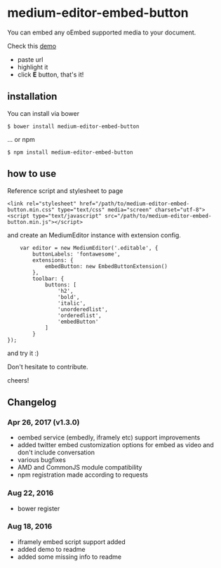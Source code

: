 # medium-editor-embed-button
You can embed any oEmbed supported media to your document.

Check this [demo](https://orhanveli.github.io/)

* paste url
* highlight it
* click **E** button, that's it!

## installation
You can install via bower

    $ bower install medium-editor-embed-button

... or npm

    $ npm install medium-editor-embed-button

## how to use
Reference script and stylesheet to page

    <link rel="stylesheet" href="/path/to/medium-editor-embed-button.min.css" type="text/css" media="screen" charset="utf-8">
    <script type="text/javascript" src="/path/to/medium-editor-embed-button.min.js"></script>

and create an MediumEditor instance with extension config.

        var editor = new MediumEditor('.editable', {
            buttonLabels: 'fontawesome',
            extensions: {
                embedButton: new EmbedButtonExtension()
            },
            toolbar: {
                buttons: [
                    'h2',
                    'bold',
                    'italic',
                    'unorderedlist',
                    'orderedlist',
                    'embedButton'
                ]
            }
    });

and try it :)

Don't hesitate to contribute.

cheers!

## Changelog

### Apr 26, 2017 (v1.3.0)
- oembed service (embedly, iframely etc) support improvements
- added twitter embed customization options for embed as video and don't include conversation
- various bugfixes
- AMD and CommonJS module compatibility
- npm registration made according to requests 

### Aug 22, 2016
- bower register

### Aug 18, 2016
- iframely embed script support added
- added demo to readme
- added some missing info to readme